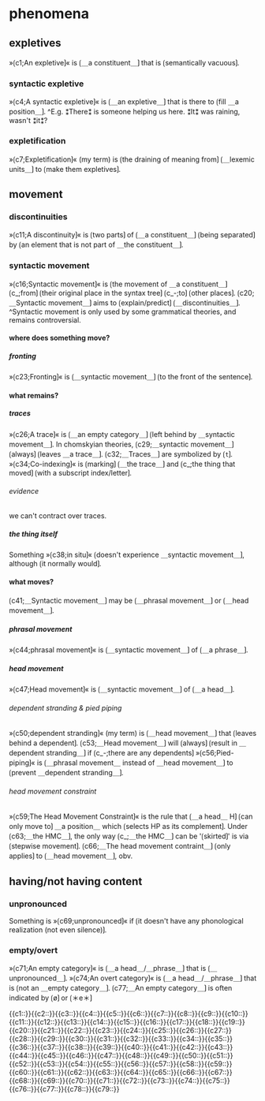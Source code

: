 # phenomena

## expletives

»⟮c1;An expletive⟯« is ⟮＿a constituent＿⟯ that is ⟮semantically vacuous⟯.

### syntactic expletive

»⟮c4;A syntactic expletive⟯« is ⟮＿an expletive＿⟯ that is there to ⟮fill ＿a position＿⟯.
^E.g. ⁑There⁑ is someone helping us here. ⁑It⁑ was raining, wasn't ⁑it⁑?

### expletification

»⟮c7;Expletification⟯« (my term) is ⟮the draining of meaning from⟯ ⟮＿lexemic units＿⟯ to ⟮make them expletives⟯. 

## movement

### discontinuities

»⟮c11;A discontinuity⟯« is ⟮two parts⟯ of ⟮＿a constituent＿⟯ ⟮being separated⟯ by ⟮an element that is not part of ＿the constituent＿⟯.

### syntactic movement

»⟮c16;Syntactic movement⟯« is ⟮the movement of ＿a constituent＿⟯ ⟮c_;from⟯ ⟮their original place in the syntax tree⟯ ⟮c_-;to⟯ ⟮other places⟯.
⟮c20;＿Syntactic movement＿⟯ aims to ⟮explain/predict⟯ ⟮＿discontinuities＿⟯.
^Syntactic movement is only used by some grammatical theories, and remains controversial.

#### where does something move?

##### fronting

»⟮c23;Fronting⟯« is ⟮＿syntactic movement＿⟯ ⟮to the front of the sentence⟯.

#### what remains?

##### traces

»⟮c26;A trace⟯« is ⟮＿an empty category＿⟯ ⟮left behind by ＿syntactic movement＿⟯.
In chomskyian theories, ⟮c29;＿syntactic movement＿⟯ ⟮always⟯ ⟮leaves ＿a trace＿⟯.
⟮c32;＿Traces＿⟯ are symbolized by ⟮`t`⟯.
»⟮c34;Co-indexing⟯« is ⟮marking⟯ ⟮＿the trace＿⟯ and ⟮c_;the thing that moved⟯ ⟮with a subscript index/letter⟯.

###### evidence

we can't contract over traces.

##### the thing itself

Something »⟮c38;in situ⟯« ⟮doesn't experience ＿syntactic movement＿⟯, although ⟮it normally would⟯.

#### what moves?

⟮c41;＿Syntactic movement＿⟯ may be ⟮＿phrasal movement＿⟯ or ⟮＿head movement＿⟯.

##### phrasal movement

»⟮c44;phrasal movement⟯« is ⟮＿syntactic movement＿⟯ of ⟮＿a phrase＿⟯.

##### head movement

»⟮c47;Head movement⟯« is ⟮＿syntactic movement＿⟯ of ⟮＿a head＿⟯.

###### dependent stranding & pied piping

»⟮c50;dependent stranding⟯« (my term) is ⟮＿head movement＿⟯ that ⟮leaves behind a dependent⟯.
⟮c53;＿Head movement＿⟯ will ⟮always⟯ ⟮result in ＿dependent stranding＿⟯ if ⟮c_-;there are any dependents⟯
»⟮c56;Pied-piping⟯« is ⟮＿phrasal movement＿ instead of ＿head movement＿⟯ to ⟮prevent ＿dependent stranding＿⟯.

###### head movement constraint

»⟮c59;The Head Movement Constraint⟯« is the rule that ⟮＿a head＿ H⟯ ⟮can only move to⟯ ＿a position＿ which ⟮selects HP as its complement⟯.
Under ⟮c63;＿the HMC＿⟯, the only way ⟮c_;＿the HMC＿⟯ can be '⟮skirted⟯' is via ⟮stepwise movement⟯.
⟮c66;＿The head movement contraint＿⟯ ⟮only applies⟯ to ⟮＿head movement＿⟯, obv.

## having/not having content

### unpronounced

Something is »⟮c69;unpronounced⟯« if ⟮it doesn't have any phonological realization (not even silence)⟯.

### empty/overt

»⟮c71;An empty category⟯« is ⟮＿a head＿/＿phrase＿⟯ that is ⟮＿unpronounced＿⟯.
»⟮c74;An overt category⟯« is ⟮＿a head＿/＿phrase＿⟯ that is ⟮not an ＿empty category＿⟯.
⟮c77;＿An empty category＿⟯ is often indicated by ⟮ø⟯ or ⟮＊e＊⟯

<span class='cloze-dump'>{{c1::}}{{c2::}}{{c3::}}{{c4::}}{{c5::}}{{c6::}}{{c7::}}{{c8::}}{{c9::}}{{c10::}}{{c11::}}{{c12::}}{{c13::}}{{c14::}}{{c15::}}{{c16::}}{{c17::}}{{c18::}}{{c19::}}{{c20::}}{{c21::}}{{c22::}}{{c23::}}{{c24::}}{{c25::}}{{c26::}}{{c27::}}{{c28::}}{{c29::}}{{c30::}}{{c31::}}{{c32::}}{{c33::}}{{c34::}}{{c35::}}{{c36::}}{{c37::}}{{c38::}}{{c39::}}{{c40::}}{{c41::}}{{c42::}}{{c43::}}{{c44::}}{{c45::}}{{c46::}}{{c47::}}{{c48::}}{{c49::}}{{c50::}}{{c51::}}{{c52::}}{{c53::}}{{c54::}}{{c55::}}{{c56::}}{{c57::}}{{c58::}}{{c59::}}{{c60::}}{{c61::}}{{c62::}}{{c63::}}{{c64::}}{{c65::}}{{c66::}}{{c67::}}{{c68::}}{{c69::}}{{c70::}}{{c71::}}{{c72::}}{{c73::}}{{c74::}}{{c75::}}{{c76::}}{{c77::}}{{c78::}}{{c79::}}</span>